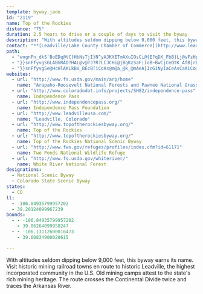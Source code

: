 ```yaml
---
template: byway.jade
id: "2119"
name: Top of the Rockies
distance: "75"
duration: 2.5 hours to drive or a couple of days to visit the byway
description: "With altitudes seldom dipping below 9,000 feet, this byway earns its name. Visit historic mining railroad towns en route to historic Leadville, the highest incorporated community in the U.S. Old mining camps attest to the state's rich mining heritage. The route crosses the Continental Divide twice and traces the Arkansas River."
contact: "**[Leadville/Lake County Chamber of Commerce](http://www.leadvilleusa.com)**  \r\n 719-486-3900  \r\n 800-933-3901  \r\n [Send E-mail](mailto:leadville@leadvilleusa.com )  \r\n\r\n**Town of Minturn**  \r\n 970-827-5645  \r\n\r\n"
path: 
  - "wngnFn_dkS`BoEDq@tC}HbNsTjI}N^yAJKXETmAXuIOsCi@{E?qDX_FbB}Lj@sFzHpB`Jyr@|Guk@b@kCl@y@d@IvKnCpEk_@rB_FxAiBnDeBzIuFr@eA~@_DT_B?}FNqBLe@`@y@pDiFdBkBbAe@`De@nAo@^}@f@aBbDuPd@kAhCuDt@c@l@GnAD~@MhAWbAk@r@g@h@y@xFsKb@Yd@MpFm@x@W|@u@nB}Dd@k@tBuA`A_@|Ee@lCsA~AWzJo@rHSnBYtA_@tAy@lHkJbAy@bA_@pJoBp@?pCf@nB?^MvAy@nAmCr@eAZ_@lBw@vC[tAFrCd@jHDjCe@z@g@fBwB`BiERy@PeDK{HN_Bn@eCnAmBzLcM|AkB|E{IjFmIjAgCbBaCtT{SfAy@vA_@zM_@rBs@xA{AdAcCTy@RoB@w@KmJDyZ^sEhAkEzImTj@eAzF_G|A{CVw@f@uCfAmEPeAPyCfA{CxB}EfDcF~BqBbAi@NULm@?kBT}H^aHXwCtA{Ht@gBvAaL|CuH`AyAv@gBXc@dEgCv@_AvBeDnBuBn@yA`@kBFs@GYw@e@Yk@q@uDAk@Le@tBcD^kEn@gAL]?a@YaAyBeC]wAu@qGNkBn@}ADi@KeCBsDZuADiChAwFHoA?gDKmBC{FOyCe@uB?c@TmCXgAz@yARqAWeBLmATaHAkSPmAh@iBXuB|@}@TiAOy@KOq@Gu@FYU?WhAgFNkAx@gARmASkCb@iCNkE?_DY}D_@sBYo@_@iC?_Dy@sDCgCUkBe@yAsAaH_@mAi@q@_FyB}AmAUk@}@aE}BaBu@y@y@eCc@{He@mBO_@}BsCcAwCQ{DJ_@x@{@^cANa@G_Ag@_B_B{BiB_EsA_Dc@_BOeBR{BrDgPt@gEHsAo@kM}AqG?mANqB?iEUmFQgBPyEH_DCqAy@aEUoHm@uCKcCTuCBwAC{B[_A?k@Ny@d@gA?yBvA{J]mI^uJ_@wPEqFDyBlEug@h@wDr@iDh@eA`GsCh@m@JgAZaT|D{NRsAD{@UoBm@_A}FwFOe@?_@RY^?bBlAbEz@hDA~@Xr@EvA{@hAsAz@c@|Dm@~@Y|DgCpHQhAQx@a@xCaBfI}FlGoGt@YZe@hAsCrG{Lf@_BfCqM|@_RrBgWVkFMcJDsDO_DgBeYm@}CaBgEy@uAmBeCoDcIi@eDoBqH_@aD}AmEu@{Dy@eD{G}JsCsD_BeB{CmBiAg@sMwBqAB{Ct@wD`AmGhCyE`AuFEyBVk@]Kk@RmAn@sA~@yExBmDjCuI`@uCVmCNYXWrAa@lK}F`EgAdAs@~BE|C{@fAqATM~A~@lDz@rDf@vFpArDf@bDnApCb@dBUlAy@vBkHvCeV\\yEE{Mg@uCa@yA}@_BeC_D{FsEc@uABeAJyALk@RYvHeG^iAfLuPrCmEl@s@Pe@N_AEsADQRERP?r@?j@YrAo@~BiAbDwD`Jo@vBSzAFxAp@nAhAh@vDMhBDb@Rj@l@\\~@~@~Ab@d@jDzJ|ApBxAfCb@hAd@|BpJzRrArDbBvIT|BHTNH^ODOG_A{@qEuAiLu@aFy@gC}AkJ[gAmAuCYiA_@mBOqAYgD_@{J_@gFi@iPBgERyCBuEOsBOk@e@_AiBmB{OaHiPuI}E}DcBmBwFuD}EuFwEkHmHgGyAgBUm@mAyHR_@T@NNhBnEdAjA|B~@lFzAr@\\lAnAlBdDdAz@hAd@bDn@j@TdElEhDlA~Av@bARbd@aDnHy@h^mG|By@|FmDrAk@tA_@bAEx@HbT`ClB?dBMpDqAnP{KvCwBzAuAn@aAtEyL~Ssf@hCmEjKwN~B_GtGgStAoDpHyNhBaErEkXNmBr@aCP_BPcCDoG^eDbB}IzBu\\\\oFBmCc@aEqI}Xo@aCSuAwJaiAm@oJ\\aWTuC|AmGrBaHNsBIsAi@yBgFuLa@aCSyE?gEh@sCJsCu@{KEqBNaOTuIrDmc@FeDA_DO{BOy@oA_Ec@{CIsIf@oBhAoAt@{ARy@JsC`@mBj@gA~AsAn@w@X_ANkAH{@EeAeAyGWmC~@{HbCaQLwCFmXLiGn@aEdBeGVyADgA|Boy@I_Ag@eBuDcG_@}@cAgFm@mEAgBLqA`@uAr@aAt@c@b@?x@Jx@x@pAdBzAr@nFXfAEr@Sz@y@vA_DjAsBxC{Cr@sBHkAA_@Sw@}@mBiDmFs@gBo@eDYuHOmAs@qAoAaAcBKu@RcEvCwAt@cCx@sDn@_DLo@E}By@iA_AwFmIs@_Au@k@eAc@mAYuEo@eAg@o@k@mH{MgAiDo@}AoCiCaEcDi@s@Um@I{@R_F?yA_@mBm@eAyAmAiCaD_A}AaAeCk@aCYgDGoGDmL@mGGyAg@gC]_AgAgBcGsGac@md@qP_QcByBcA{Bi@{BU}BeZgyEYmHAiBJkDHeB^{DxAiIxA}EnAaD|@aBrByC~r@y`AxDsHxPs^rCsFnNoRjBaEjF_KlC_GbAaDnAuFr@kGFaBJgGGaEOaDu@qI?eCj@gCr@gArAsAh@y@^{AJcABgPYgAe@_@e@Gqc@tQ}CfAw^`L}UzD_Bb@}CnAaGxDcj@~`@_DxCmAxAaBrCaEzImApBgB`BuAdAqpAdw@sa@nVoAp@eq@vXgEdAig@bIsmB|[}FfBwF|BeKhGoC~@gDd@oB@sBMwCq@ub@sSsCoAiAY}Es@sEM}F^gEx@sCjAgg@pY}IrFqHhFe_BztAiCjBcCtAqExAuBd@abBdY}DK{A[{Aw@kB}Ae@q@gAgBk@iBy@mEaTe{AcAmGiBmJiEkOiFgN{GcMoM{RyDsGyA{CqCgIeCyJuNov@aGad@m@yCm@sBs@yBy@yDgBcN[eB{@mAkAa@cAFg\\|IuM~CcBiL_a@fKiBZy@LU@g@?s@C]E_@IiA[oBu@wSgHUYqB}@{@OmBKgBH"
  - "}}snFfyvgSGLABGRAD?HAL@v@?J?R?LCJCHi@jBgKzSaF|IoB~BwCjCeOtK_AfB[rBGvAHzAlBdHZ`C?`BO~BoAlLEzANrF?pCStC_Hre@eDtRcAtCeAdBsCjDiA~@eBz@}EpAir@bM{ZjFUFyAXcu@nMgaCph@iDX_NIwDOiBc@_Cy@wIuDwDkAqJaByBw@s@m@gHmIsBkBcAc@_Cq@gJeBiOsCcBQcBHqARsMhDoAh@aFhFeBbAkEr@eFd@yA}@m@m@mBeDcCoFe@qBIiEUkB{Nq`@eBcDeDyDkLgJ_BkB_K{NmMwKkCyAg@c@q@mAo@oDe@kAiAs@yAWkBBqAb@_A|@sB~C}A~CmAzDUd@_@Jy@UU{@C_@b@aE~A_KfAuFNeBGk@a@cAi@_@o@Iw@XcFrF}CfC{Aj@yFjAmAL{G|AcAb@cD|CmFzDgClEcCxCuEtAwVdGiClBm@Js@?mEeB_AMsAKcIEmAOwGcByBDqEvA{PpIeCM}Bs@yJmA{Nf@aK|@aGBcDIyc@eDiC?yRyCgBDsHtBuLBsC_@wFyAoCXsB~@kLtMsAjA}DxBcE~@{\\fEyCn@e\\tKqU~LkQnGyA~@yBjBiEbG{CvEqBfCwClC}RlMwJrFaBb@wB^cDDsBMwBe@iBm@}DmCgI{I]SyAq@y@MeACeAPg@RcErCaXzR}FtEoAdBo@pAgI|SQl@s@lGg@`BgAxByAjAcGrAoAlAy@xAcAlB_BjEwCnKUfCH~AZrC?~@WfCg@pAwItNcWjXYj@CnALd@^d@t@?rB[dA`@`@x@DlASxAs@f@iAV{ClB}@XcDJkDzBkBAoAj@oBxAqAlByA`Au@PoHC}Gp@mNvDuBtAmH`CuB^wV[cCJ}E_@o@L}BdA}FlD}CfCoApAiTrXmG~LgAzAc@Xa@JgGTuICkCK_M}As@Di@Xe@j@_@~@MdCR~Ax@rCDtAKr@s@pAOr@O~DSrB_@fAmAjAa@Ti@JgGy@}AV}@@u@Kk@Hy@f@}A~AsBf@i@\\k@`Ai@pAiArAgC`AeClAiAPkEV_B`@YRYx@eArKs@dBoAz@sC?qEk@_ADe@L]\\Q\\q@fCy@`Aa@JcAMmDcBoSoBiBFc@X_@j@gAlHWzASj@cE`EgBp@mBCg@MwKmFu@S}AQiGS}F_Aq@Dm@d@Uf@Ip@?r@TxAlCtHTpA\\xD^`AdBdC^~AA`BYp@YTuAR]GgAm@q@MwC`AoC^i@ZcCdC_@RYJaC?[H}BtC_A^}DXcG~@o@E}@[cDkDu@e@c@Ge@He@^mBnDs@l@sEDmEXs@W}@y@yDsFYS_GgBmCkBoCq@aEgBaK_@m@D[^?v@JTXJpBF`BTt@TtGdGrDtB^p@Nv@Bt@O~@a@z@a@d@gAVoIFoBJaGAaCc@oGyCsBu@iBMmABaAPkBp@oIfE_E~Bsj@j]{Bd@uK`@kBf@gAj@i@d@gA~AgCfFm@fB_H~\\}CxNoAlEaCfFmUf`@cHxKwH|Kc@d@aLrG}E~AsAfD_BjAoB`AaALyDSiAJo@R_HpD{Af@sRf@_A\\i@`@uCpDs@f@gA^oCPk@Nu@d@u@jAqArEm@jAs@n@wCvBwCrFoJbKaInLs@pB}G~W"
  - "}}snFfyvgSe@HcHlAKLkBV_BEcB[iCoAs@m@a_@k_@mAeA}IcGiNyIaCeAsCaAiCo@sAQyBUwJg@cJc@}TcAwAW{Ag@m@[uAkAiAyAaAeBsByEkBgCcC_BmF_CwA_AoAmAiC}DuQ}^u\\oq@wG{NyDyKkCwJwA{GaEgXwUuqBq@oEs@eDs@kB_A{AcBqBu\\qV}EaDo@Yu@Y}AWgBKgOXyCOcB[_Bi@kC_B}FyEyAw@sCm@yCEaYbByHl@cLfBoE|@cVtFeGlAmE\\yBBqGOsC]iE{@}EeB_DaBcC_BkDsCsB_CyDkFqDoFaBuCw@oByBwHo@qAwU}\\sA{BsAaDa@yAYeBc@yE_@gLgEa`BEeEHsD^{CrCoOb@wDHmAIgC]kBe@_A_AaAmBs@iBE_AJcAh@yAhBo@rA{H~TmCfJ_A`Cu@|A}AtBaD|CiDxCeMzLyFnEiB^aWbJoBPiB_@}@m@yEmF}AqA_B{@cHyBaEq@}BGkCPeVhDoAByBKmBYsCgAeDiCm@s@}B}EsC_Ie@q@}AuAiAe@iBFyA^}GdDcBRgZj@s@EuBk@gAg@sAkA_DiFmBkC_A_AiBaAuA_@}ASuHk@{@SqBs@uAcAcCmCeMiPoB_DgFoJsBaCgE_GkF{H_CmEiAkAoAaAoBs@{BOoBJ_TvDmENcDU_Dm@qAi@kLgFiEyBiAu@yAqAoAeBmAoBaI_RoAmBsA{A}AqA}A_AiIuC{BaAuDiCqBoBiGsHy@y@cAy@sGyDuIsIaL{H{MaKwBuBaLoNsDmD_CkB}QuJye@{U{BaBoGsGeQoSoI{FaAqAwD{H}B{D_ByAcCsAwNmFoGeBsCQ_CPcc@xGgI~AcFr@uDEeEq@eBGiBFkB\\csA`d@[GgBz@sNrEcAd@sBdBqJ`J"
websites: 
  - url: "http://www.fs.usda.gov/main/arp/home"
    name: "Arapaho-Roosevelt National Forests and Pawnee National Grassland"
  - url: "http://www.coloradodot.info/projects/SH82/independence-pass"
    name: Independence Pass
  - url: "http://www.independencepass.org/"
    name: Independence Pass Foundation
  - url: "http://www.leadvilleusa.com/"
    name: "Leadville, Colorado"
  - url: "http://www.topoftherockiesbyway.org/"
    name: Top of the Rockies
  - url: "http://www.topoftherockiesbyway.org/"
    name: Top of the Rockies National Scenic Byway
  - url: "http://www.fws.gov/refuges/profiles/index.cfm?id=61171"
    name: Two Ponds National Wildlife Refuge
  - url: "http://www.fs.usda.gov/whiteriver/"
    name: White River National Forest
designations: 
  - National Scenic Byway
  - Colorado State Scenic Byway
states: 
  - CO
ll: 
  - -106.84935799957202
  - 39.20124099967239
bounds: 
  - - -106.84935799957202
    - 39.06264099958247
  - - -106.13112600016473
    - 39.60834900020615

---
```


With altitudes seldom dipping below 9,000 feet, this byway earns its name. Visit historic mining railroad towns en route to historic Leadville, the highest incorporated community in the U.S. Old mining camps attest to the state's rich mining heritage. The route crosses the Continental Divide twice and traces the Arkansas River.